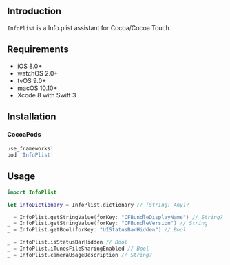 ## Introduction

`InfoPlist` is a Info.plist assistant for Cocoa/Cocoa Touch.

## Requirements

* iOS 8.0+
* watchOS 2.0+
* tvOS 9.0+
* macOS 10.10+
* Xcode 8 with Swift 3

## Installation

#### CocoaPods

```ruby
use_frameworks!
pod 'InfoPlist'
```

## Usage

```swift
import InfoPlist
```

```swift
let infoDictionary = InfoPlist.dictionary // [String: Any]?

_ = InfoPlist.getStringValue(forKey: "CFBundleDisplayName") // String?
_ = InfoPlist.getStringValue(forKey: "CFBundleVersion") // String
_ = InfoPlist.getBool(forKey: "UIStatusBarHidden") // Bool

_ = InfoPlist.isStatusBarHidden // Bool
_ = InfoPlist.iTunesFileSharingEnabled // Bool
_ = InfoPlist.cameraUsageDescription // String?
```

